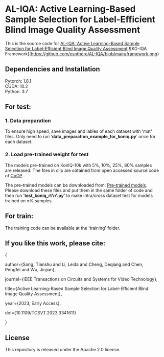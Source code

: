 # AL-IQA: Active Learning-Based Sample Selection for Label-Efficient Blind Image Quality Assessment
This is the source code for [AL-IQA: Active Learning-Based Sample Selection for Label-Efficient Blind Image Quality Assessment]([https://ieeexplore.ieee.org/document/10003665](https://ieeexplore.ieee.org/document/10355923)).![KG-IQA Framework](https://github.com/esnthere/AL-IQA/blob/main/framework.png)

## Dependencies and Installation
Pytorch: 1.8.1  
CUDA: 10.2  
Python: 3.7

## For test:
### 1. Data preparation  
   To ensure high speed, save images and lables of each dataset with 'mat' files. Only need to run '**data_preparation_example_for_koniq.py**' once for each dataset.
   
### 2. Load pre-trained weight for test  
   The models pre-trained on KonIQ-10k with 5%, 10%, 25%, 80% samples are released. The files in clip are obtained from open accessed source code of [CoOP]([https://github.com/facebookresearch/deit](https://github.com/KaiyangZhou/CoOp)) . 
   
   The pre-trained models can be downloaded from: [Pre-trained models](https://pan.baidu.com/s/111iPWcQ7baaC5b771ZQ3Aw?pwd=j7pq). Please download these files and put them in the same folder of code and then run '**test_koniq_rt'*n*'.py**' to make intra/cross dataset test for models trained on *n%* samples.
   
   
## For train:  
The training code can be available at the 'training' folder.


## If you like this work, please cite:

{

  author={Song, Tianshu and Li, Leida and Cheng, Deqiang and Chen, Pengfei and Wu, Jinjian},
  
  journal={IEEE Transactions on Circuits and Systems for Video Technology}, 
  
  title={Active Learning-Based Sample Selection for Label-Efficient Blind Image Quality Assessment}, 
  
  year={2023, Early Access},  
  
  doi={10.1109/TCSVT.2023.3341611}
  
}

  
## License
This repository is released under the Apache 2.0 license. 
